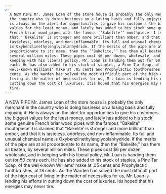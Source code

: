 ```yaml
---
>-
  A NEW PIPE Mr. James Loan of the store house is probably the only merchant in
  the country who is doing business on a losing basis and fully enjoying it. He
  is always on the alert for opportunities to give his customers the biggest
  values for the least money, and lately has added to his stock some genuine
  French briar wood pipes with the famous ‘‘Bakelite’’ mouthpiece. I is claimed
  that ‘‘Bakelite’ is stronger and more brilliant than amber, and that it is
  tasteless, odorless, and non-inflammable. Its full and unusual chemical name
  is Oxybenzlinethylenglycolanhydride. If the merits of the pipe are at all
  proportionate to its name, then the ‘‘Bakelite,’’ has them all beaten, by
  several million miles. These pipes cost $6 per dozen, wholesale, and in
  keeping with his liberal policy, Mr. Loan is handing them out for 50 cents
  each. He has also added to his stock of staples, a Pine Tar Soap, of the
  well-known Williams’ make at .05 cents and Prophylactic toothbrushes, at 18
  cents. As the Warden has solved the most difficult part of the high cost of
  living in the matter of necessities for us, Mr. Loan is lending his efforts in
  cutting down the cost of luxuries. Itis hoped that his energies may never
  tire.
---
```


A NEW PIPE Mr. James Loan of the store house is probably the only merchant in the country who is doing business on a losing basis and fully enjoying it. He is always on the alert for opportunities to give his customers the biggest values for the least money, and lately has added to his stock some genuine French briar wood pipes with the famous ‘‘Bakelite’’ mouthpiece. I is claimed that ‘‘Bakelite’ is stronger and more brilliant than amber, and that it is tasteless, odorless, and non-inflammable. Its full and unusual chemical name is Oxybenzlinethylenglycolanhydride. If the merits of the pipe are at all proportionate to its name, then the ‘‘Bakelite,’’ has them all beaten, by several million miles. These pipes cost $6 per dozen, wholesale, and in keeping with his liberal policy, Mr. Loan is handing them out for 50 cents each. He has also added to his stock of staples, a Pine Tar Soap, of the well-known Williams’ make at .05 cents and Prophylactic toothbrushes, at 18 cents. As the Warden has solved the most difficult part of the high cost of living in the matter of necessities for us, Mr. Loan is lending his efforts in cutting down the cost of luxuries. Itis hoped that his energies may never tire.
